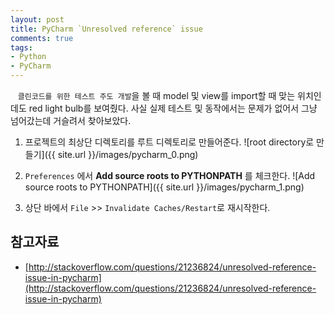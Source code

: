 ```yaml
---
layout: post
title: PyCharm `Unresolved reference` issue
comments: true
tags:
- Python
- PyCharm
---
```

&nbsp;&nbsp;&nbsp;`클린코드를 위한 테스트 주도 개발`을 볼 때 model 및 view를 import할 때 맞는 위치인데도 red light bulb를 보여줬다. 사실 실제 테스트 및 동작에서는 문제가 없어서 그냥 넘어갔는데 거슬려서 찾아보았다.

1. 프로젝트의 최상단 디렉토리를 루트 디렉토리로 만들어준다.
![root directory로 만들기]({{ site.url }}/images/pycharm_0.png)

2. `Preferences` 에서 **Add source roots to PYTHONPATH** 를 체크한다.
![Add source roots to PYTHONPATH]({{ site.url }}/images/pycharm_1.png)

3. 상단 바에서 `File` >> `Invalidate Caches/Restart`로 재시작한다.

## **참고자료**
* [http://stackoverflow.com/questions/21236824/unresolved-reference-issue-in-pycharm](http://stackoverflow.com/questions/21236824/unresolved-reference-issue-in-pycharm)
